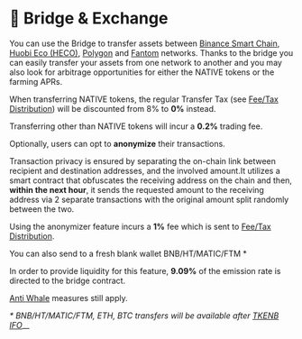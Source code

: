 # 🔁 Bridge & Exchange

You can use the Bridge to transfer assets between [Binance Smart Chain](https://www.binance.org/en/smartChain), [Huobi Eco \(HECO\)](https://www.hecochain.com/en-us/), [Polygon](https://polygon.technology/) and [Fantom](https://fantom.foundation/) networks. Thanks to the bridge you can easily transfer your assets from one network to another and you may also look for arbitrage opportunities for either the NATIVE tokens or the farming APRs.

When transferring NATIVE tokens, the regular Transfer Tax \(see [Fee/Tax Distribution](deposit-fee-redistribution.md)\) will be discounted from 8% to **0%** instead.

Transferring other than NATIVE tokens will incur a **0.2%** trading fee.

Optionally, users can opt to **anonymize** their transactions.  
  
Transaction privacy is ensured by separating the on-chain link between recipient and destination addresses, and the involved amount.It utilizes a smart contract that obfuscates the receiving address on the chain and then, **within the next hour**, it sends the requested amount to the receiving address via 2 separate transactions with the original amount split randomly between the two.

Using the anonymizer feature incurs a **1%** fee which is sent to [Fee/Tax Distribution](deposit-fee-redistribution.md).

You can also send to a fresh blank wallet BNB/HT/MATIC/FTM \*

In order to provide liquidity for this feature, **9.09%** of the emission rate is directed to the bridge contract.

[Anti Whale](anti-whale.md) measures still apply.

_\* BNB/HT/MATIC/FTM, ETH, BTC transfers will be available after_ [_TKENB IFO_](tkenb-ifo.md)\_\_

